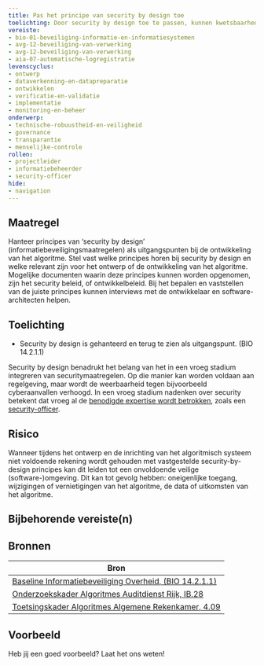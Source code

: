```yaml
---
title: Pas het principe van security by design toe
toelichting: Door security by design toe te passen, kunnen kwetsbaarheden in de software worden voorkomen nog voordat deze wordt ontwikkeld. 
vereiste:
- bio-01-beveiliging-informatie-en-informatiesystemen
- avg-12-beveiliging-van-verwerking
- avg-12-beveiliging-van-verwerking
- aia-07-automatische-logregistratie
levenscyclus:
- ontwerp
- dataverkenning-en-datapreparatie
- ontwikkelen
- verificatie-en-validatie
- implementatie
- monitoring-en-beheer
onderwerp:
- technische-robuustheid-en-veiligheid
- governance
- transparantie
- menselijke-controle
rollen:
- projectleider
- informatiebeheerder
- security-officer
hide:
- navigation
---
```


<!-- tags -->

## Maatregel

Hanteer principes van ‘security by design’ (informatiebeveiligingsmaatregelen) als uitgangspunten bij de ontwikkeling van het algoritme.
Stel vast welke principes horen bij security by design en welke relevant zijn voor het ontwerp of de ontwikkeling van het algoritme.
Mogelijke documenten waarin deze principes kunnen worden opgenomen, zijn het security beleid, of ontwikkelbeleid. Bij het bepalen en vaststellen van de juiste principes kunnen interviews met de ontwikkelaar en software-architecten helpen.

## Toelichting

- Security by design is gehanteerd en terug te zien als uitgangspunt. (BIO 14.2.1.1) 

Security by design benadrukt het belang van het in een vroeg stadium integreren van securitymaatregelen. Op die manier kan worden voldaan aan regelgeving, maar wordt de weerbaarheid tegen bijvoorbeeld cyberaanvallen verhoogd. In een vroeg stadium nadenken over security betekent dat vroeg al de [benodigde expertise wordt betrokken](betrek_belanghebbenden.md), zoals een [security-officer](../rollen/security-officer.md).

## Risico
Wanneer tijdens het ontwerp en de inrichting van het algoritmisch systeem niet voldoende rekening wordt gehouden met vastgestelde security-by-design principes kan dit leiden tot een onvoldoende veilige (software-)omgeving. Dit kan tot gevolg hebben: oneigenlijke toegang, wijzigingen of vernietigingen van het algoritme, de data of uitkomsten van het algoritme.


## Bijbehorende vereiste(n)

<!-- list_vereisten_on_maatregelen_page -->

## Bronnen

| Bron                        |
|-----------------------------|
| [Baseline Informatiebeveiliging Overheid, (BIO 14.2.1.1)](https://www.digitaleoverheid.nl/overzicht-van-alle-onderwerpen/cybersecurity/bio-en-ensia/baseline-informatiebeveiliging-overheid/) |
| [Onderzoekskader Algoritmes Auditdienst Rijk, IB.28](https://www.rijksoverheid.nl/documenten/rapporten/2023/07/11/onderzoekskader-algoritmes-adr-2023) |
| [Toetsingskader Algoritmes Algemene Rekenkamer, 4.09](https://www.rekenkamer.nl/onderwerpen/algoritmes/documenten/publicaties/2024/05/15/het-toetsingskader-aan-de-slag)  |

## Voorbeeld

Heb jij een goed voorbeeld? Laat het ons weten!
